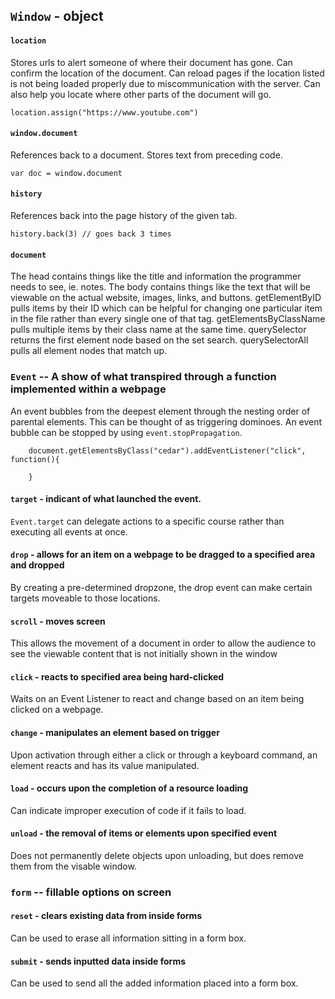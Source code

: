## `Window` - object

#### `location`

Stores urls to alert someone of where their document has gone. Can confirm the location of the document. Can reload pages if the location listed is not being loaded properly due to miscommunication with the server. Can also help you locate where other parts of the document will go. 

    location.assign("https://www.youtube.com")

#### `window.document`

References back to a document. Stores text from preceding code. 

    var doc = window.document

#### `history`

References back into the page history of the given tab. 

    history.back(3) // goes back 3 times

#### `document` 

The head contains things like the title and information the programmer needs to see, ie. notes. The body contains things like the text that will be viewable on the actual website, images, links, and buttons. getElementByID pulls items by their ID which can be helpful for changing one particular item in the file rather than every single one of that tag. getElementsByClassName pulls multiple items by their class name at the same time. querySelector returns the first element node based on the set search. querySelectorAll pulls all element nodes that match up.

### `Event` -- A show of what transpired through a function implemented within a webpage

An event bubbles from the deepest element through the nesting order of parental elements. This can be thought of as triggering dominoes. An event bubble can be stopped by using `event.stopPropagation`.

        document.getElementsByClass("cedar").addEventListener("click", function(){
        
        }

#### `target` - indicant of what launched the event.

`Event.target` can delegate actions to a specific course rather than executing all events at once.

#### `drop` - allows for an item on a webpage to be dragged to a specified area and dropped

By creating a pre-determined dropzone, the drop event can make certain targets moveable to those locations. 

#### `scroll` - moves screen 

This allows the movement of a document in order to allow the audience to see the viewable content that is not initially shown in the window

#### `click` - reacts to specified area being hard-clicked

Waits on an Event Listener to react and change based on an item being clicked on a webpage. 

#### `change` - manipulates an element based on trigger

Upon activation through either a click or through a keyboard command, an element reacts and has its value manipulated.

#### `load` - occurs upon the completion of a resource loading

Can indicate improper execution of code if it fails to load. 

#### `unload` - the removal of items or elements upon specified event

Does not permanently delete objects upon unloading, but does remove them from the visable window. 

### `form` -- fillable options on screen

#### `reset` - clears existing data from inside forms

Can be used to erase all information sitting in a form box. 

#### `submit` - sends inputted data inside forms

Can be used to send all the added information placed into a form box. 





